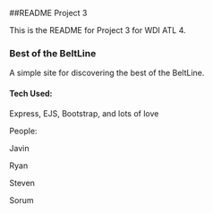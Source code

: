##README Project 3

This is the README for Project 3 for WDI ATL 4.

### Best of the BeltLine

A simple site for discovering the best of the BeltLine.

#### Tech Used:

Express, EJS, Bootstrap, and lots of love

People:

Javin

Ryan

Steven

Sorum
